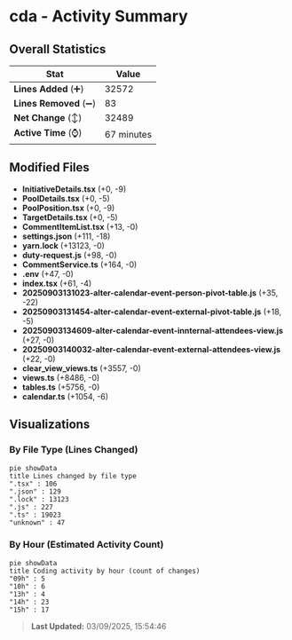 # cda - Activity Summary 

## Overall Statistics

| Stat                   | Value                                                             |
| ---------------------- | ----------------------------------------------------------------- |
| **Lines Added** (➕)   | 32572                                          |
| **Lines Removed** (➖) | 83                                        |
| **Net Change** (↕)    | 32489                |
| **Active Time** (⌚)   | 67 minutes |


## Modified Files
- **InitiativeDetails.tsx** (+0, -9)
- **PoolDetails.tsx** (+0, -5)
- **PoolPosition.tsx** (+0, -9)
- **TargetDetails.tsx** (+0, -5)
- **CommentItemList.tsx** (+13, -0)
- **settings.json** (+111, -18)
- **yarn.lock** (+13123, -0)
- **duty-request.js** (+98, -0)
- **CommentService.ts** (+164, -0)
- **.env** (+47, -0)
- **index.tsx** (+61, -4)
- **20250903131023-alter-calendar-event-person-pivot-table.js** (+35, -22)
- **20250903131454-alter-calendar-event-external-pivot-table.js** (+18, -5)
- **20250903134609-alter-calendar-event-innternal-attendees-view.js** (+27, -0)
- **20250903140032-alter-calendar-event-external-attendees-view.js** (+22, -0)
- **clear_view_views.ts** (+3557, -0)
- **views.ts** (+8486, -0)
- **tables.ts** (+5756, -0)
- **calendar.ts** (+1054, -6)

## Visualizations

### By File Type (Lines Changed)

```mermaid
pie showData
title Lines changed by file type
".tsx" : 106
".json" : 129
".lock" : 13123
".js" : 227
".ts" : 19023
"unknown" : 47
```

### By Hour (Estimated Activity Count)

```mermaid
pie showData
title Coding activity by hour (count of changes)
"09h" : 5
"10h" : 6
"13h" : 4
"14h" : 23
"15h" : 17
```


> **Last Updated:** 03/09/2025, 15:54:46